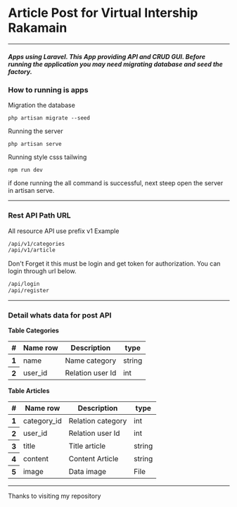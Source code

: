 # Article Post for Virtual Intership Rakamain
---

##### Apps using Laravel. This App providing API and CRUD GUI. Before running the application you may need migrating database and seed the factory.


### How to running is apps

Migration the database
``` shell
php artisan migrate --seed
```

Running the server
``` shell
php artisan serve
```

Running style csss tailwing
``` shell
npm run dev
```

if done running the all command is successful, next steep open the server in artisan serve.

---

### Rest API Path URL

All resource API use prefix v1
Example
```bash
/api/v1/categories
/api/v1/article
```

Don't Forget it this must be login and get token for authorization. You can login through url below.

```bash
/api/login
/api/register
```

---

### Detail whats data for post API


**Table Categories**
<table class="table">
  <thead>
    <tr>
      <th scope="col">#</th>
      <th scope="col">Name row</th>
      <th scope="col">Description</th>
      <th scope="col">type</th>
    </tr>
  </thead>
  <tbody>
    <tr>
      <th scope="row">1</th>
      <td>name</td>
      <td>Name category</td>
      <td>string</td>
    </tr>
    <tr>
      <th scope="row">2</th>
      <td>user_id</td>
      <td>Relation user Id</td>
      <td>int</td>
    </tr>
  </tbody>
</table>



**Table Articles**
<table class="table">
  <thead>
    <tr>
      <th scope="col">#</th>
      <th scope="col">Name row</th>
      <th scope="col">Description</th>
      <th scope="col">type</th>
    </tr>
  </thead>
  <tbody>
    <tr>
      <th scope="row">1</th>
      <td>category_id</td>
      <td>Relation category</td>
      <td>int</td>
    </tr>
    <tr>
      <th scope="row">2</th>
      <td>user_id</td>
      <td>Relation user Id</td>
      <td>int</td>
    </tr>
     <tr>
      <th scope="row">3</th>
      <td>title</td>
      <td>Title article</td>
      <td>string</td>
    </tr>
     <tr>
      <th scope="row">4</th>
      <td>content</td>
      <td>Content Article</td>
      <td>string</td>
    </tr>
     <tr>
      <th scope="row">5</th>
      <td>image</td>
      <td>Data image</td>
      <td>File</td>
    </tr>
  </tbody>
</table>


---

Thanks to visiting my repository